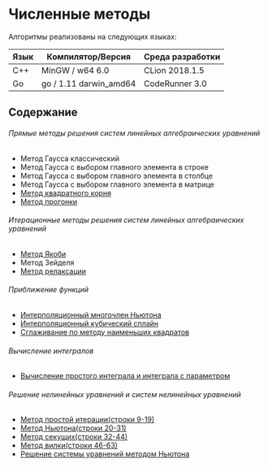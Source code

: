 # Численные методы
Алгоритмы реализованы на следующих языках:

| Язык | Компилятор/Версия | Среда разработки | 
| ------ | ------ | ------ |
| C++ | MinGW / w64 6.0 | CLion 2018.1.5 |
| Go | go / 1.11 darwin_amd64 | CodeRunner 3.0 |
## Содержание
###### Прямые методы решения систем линейных алгебраических уравнений
* Метод Гаусса классический
* Метод Гаусса с выбором главного элемента в строке
* Метод Гаусса с выбором главного элемента в столбце
* Метод Гаусса с выбором главного элемента в матрице
* [Метод квадратного корня](https://github.com/tritonsy/choleskyDecomposition)
* [Метод прогонки](https://github.com/tritonsy/thomasAlgorithm)
###### Итерационные методы решения систем линейных алгебраических уравнений
* [Метод Якоби](https://github.com/tritonsy/JacobiMethod)
* Метод Зейделя
* [Метод релаксации](https://github.com/tritonsy/relaxationMethod)
###### Приближение функций
* [Интерполяционный многочлен Ньютона](https://github.com/ochaplashkin/numerical_analysis/tree/master/interpolation_newton)
* [Интерполяционный кубический сплайн](https://github.com/ochaplashkin/numerical_analysis/tree/master/spline)
* [Cглаживание по методу наименьших квадратов](https://github.com/ochaplashkin/numerical_analysis/tree/master/ols)
###### Вычисление интегралов
* [Вычисление  простого интеграла и интеграла с параметром](https://github.com/ochaplashkin/numerical_analysis/blob/master/integral.go)
###### Решение нелинейных уравнений и систем нелинейных уравнений
* [Метод простой итерации(строки 9-19)](https://github.com/ochaplashkin/numerical_analysis/blob/master/nonlinear_equations.go#L9)
* [Метод Ньютона(строки 20-31)](https://github.com/ochaplashkin/numerical_analysis/blob/master/nonlinear_equations.go#L20)
* [Метод секущих(строки 32-44)](https://github.com/ochaplashkin/numerical_analysis/blob/master/nonlinear_equations.go#L32)
* [Метод вилки(строки 46-63)](https://github.com/ochaplashkin/numerical_analysis/blob/master/nonlinear_equations.go#L46)
* [Решение системы уравнений методом Ньютона](https://github.com/ochaplashkin/numerical_analysis/blob/master/nonlinear_system(newton).go)
